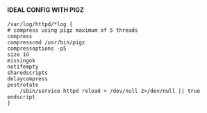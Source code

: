 #### IDEAL CONFIG WITH PIGZ

    /var/log/httpd/*log {
	# compress using pigz maximum of 5 threads
	compress
	compresscmd /usr/bin/pigz
	compressoptions -p5
	size 1G
	missingok
	notifempty
	sharedscripts
	delaycompress
	postrotate
	    /sbin/service httpd reload > /dev/null 2>/dev/null || true
	endscript
    }
